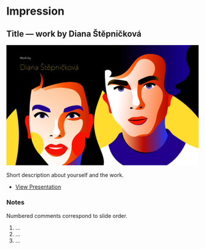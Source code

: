 # Impression

## Title — work by Diana Štěpničková

![Screenshot from title slide of presentation.](img/title.jpg)

Short description about yourself and the work.

- [View Presentation](img/slide-1)

### Notes

Numbered comments correspond to slide order.

1. …
2. …
3. …
